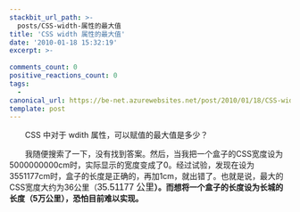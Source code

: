 ```yaml
---
stackbit_url_path: >-
  posts/CSS-width-属性的最大值
title: 'CSS width 属性的最大值'
date: '2010-01-18 15:32:19'
excerpt: >-
  
comments_count: 0
positive_reactions_count: 0
tags: 
  - 
canonical_url: https://be-net.azurewebsites.net/post/2010/01/18/CSS-width-属性的最大值
template: post
---
```

<div style="text-indent: 2em;"><p>CSS 中对于 wdith 属性，可以赋值的最大值是多少？</p><p>我随便搜索了一下，没有找到答案。然后，当我把一个盒子的CSS宽度设为5000000000cm时，实际显示的宽度变成了0。经过试验，发现在设为3551177cm时，盒子的长度是正确的，再加1cm，就出错了。也就是说，最大的CSS宽度大约为36公里（<span style="font-size: medium; "><span class="Apple-style-span" style="font-family: arial, sans-serif; font-weight: normal; line-height: 17px; white-space: nowrap; -webkit-border-horizontal-spacing: 2px; -webkit-border-vertical-spacing: 2px; ">35.51177 公里</span></span><b>）。而想将一个盒子的长度设为长城的长度（5万公里），恐怕目前难以实现。</b></p></div>